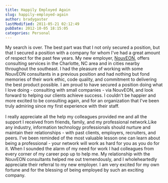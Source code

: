 ```yaml
---
title: Happily Employed Again
slug: happily-employed-again
author: bradygaster
lastModified: 2011-05-21 02:12:49
pubDate: 2012-10-05 18:15:05
categories: Personal
---
```


<p>My search is over. The best part was that I not only secured a position, but that I secured a position with a company for whom I&apos;ve had a great amount of respect for the past few years. My new employer,
  <a href="http://www.nouveon.com" title="NouvEON - My new employer">NouvEON</a>, offers consulting services in the Charlotte, NC area and in cities nearby throughout the southeast. I had the pleasure of working with some NouvEON consultants in a previous position and had nothing but fond memories of their work ethic,
  code quality, and commitment to delivering the best product possible. I am proud to have secured a position doing what I love doing - consulting with small companies - via NouvEON, and look forward to helping our clients achieve success. I couldn&apos;t
  be happier and more excited to be consulting again, and for an organization that I&apos;ve been truly admiring since my first experience with their staff.
  <br>
  <br> I really appreciate all the help my colleagues provided me and all the support I received from friends, family, and my professional network.Like any industry, information technology professionals should nurture and maintain their relationships - with
  past clients, employers, recruiters, and peers. I&apos;ve been reminded of the most valuable lesson one can learn about being a professional - your network will work as hard for you as you do for it. When I sounded the alarm of my need for work I had colleagues
  from every corner of my career pop up to help me. My relationship with the NouvEON consultants helped me out tremendously, and I wholeheartedly appreciate their referral to my new employer. I am very excited for my own fortune and for the blessing of
  being employed by such an exciting company.</p>

